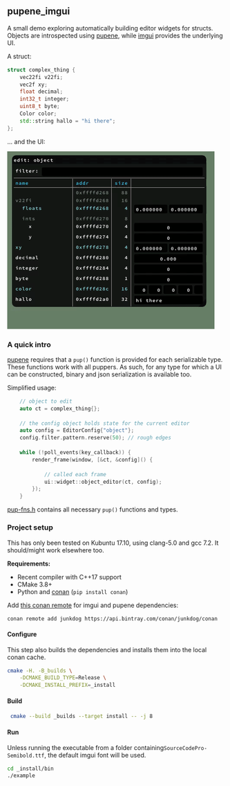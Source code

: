 ## pupene_imgui

A small demo exploring automatically building editor widgets for
structs. Objects are introspected using [pupene][pupene], while
[imgui][imgui] provides the underlying UI.


A struct:

```cpp
struct complex_thing {
    vec22fi v22fi;
    vec2f xy;
    float decimal;
    int32_t integer;
    uint8_t byte;
    Color color;
    std::string hallo = "hi there";
};
```

... and the UI:

![pupene_imgui demo](pupene_imgui.gif?raw=true "UI")



### A quick intro

[pupene][pupene] requires that a `pup()` function is provided for
each serializable type. These functions work with all puppers. As
such, for any type for which a UI can be constructed, binary and json
serialization is available too.

Simplified usage:

```cpp
    // object to edit
    auto ct = complex_thing{};

    // the config object holds state for the current editor
    auto config = EditorConfig{"object"};
    config.filter.pattern.reserve(50); // rough edges

    while (!poll_events(key_callback)) {
        render_frame(window, [&ct, &config]() {
            
            // called each frame
            ui::widget::object_editor(ct, config);
        });
    }
``` 

[pup-fns.h][pups] contains all necessary `pup()` functions and types.


### Project setup

This has only been tested on Kubuntu 17.10, using clang-5.0 and
gcc 7.2. It should/might work elsewhere too.

**Requirements:**
- Recent compiler with C++17 support
- CMake 3.8+
- Python and [conan](https://conan.io/) (`pip install conan`)

Add [this conan remote][conan-jd] for imgui and pupene dependencies:  

```bash
conan remote add junkdog https://api.bintray.com/conan/junkdog/conan
```


#### Configure

This step also builds the dependencies and installs them into the
local conan cache.

```bash
cmake -H. -B_builds \
    -DCMAKE_BUILD_TYPE=Release \
    -DCMAKE_INSTALL_PREFIX=_install
```

#### Build

```bash
 cmake --build _builds --target install -- -j 8
```


#### Run

Unless running the executable from a folder containing`SourceCodePro-Semibold.ttf`,
the default imgui font will be used. 

```bash
cd _install/bin
./example
```

 [conan-jd]: https://bintray.com/junkdog/conan
 [pupene]:   https://github.com/junkdog/pupene
 [imgui]:    https://github.com/ocornut/imgui
 [pups]:     https://github.com/junkdog/pupene_imgui/blob/master/src/pup-fns.h
